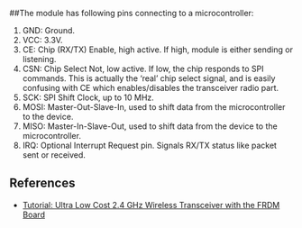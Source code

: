 ##The module has following pins connecting to a microcontroller:

1. GND: Ground.
2. VCC: 3.3V.
3. CE: Chip (RX/TX) Enable, high active. If high, module is either sending or listening.
4. CSN: Chip Select Not, low active. If low, the chip responds to SPI commands. This is actually the ‘real’ chip select signal, and is easily confusing with CE which enables/disables the transceiver radio part.
5. SCK: SPI Shift Clock, up to 10 MHz.
6. MOSI: Master-Out-Slave-In, used to shift data from the microcontroller to the device.
7. MISO: Master-In-Slave-Out, used to shift data from the device to the microcontroller.
8. IRQ: Optional Interrupt Request pin. Signals RX/TX status like packet sent or received.

## References

* [Tutorial: Ultra Low Cost 2.4 GHz Wireless Transceiver with the FRDM Board](http://mcuoneclipse.com/2013/07/20/tutorial-ultra-low-cost-2-4-ghz-wireless-transceiver-with-the-frdm-board/)

